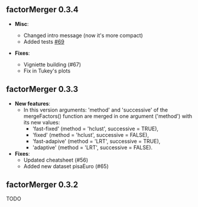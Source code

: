 factorMerger 0.3.4
----------------------------------------------------------------
* **Misc**:
    * Changed intro message (now it's more compact)
    * Added tests [#69](https://github.com/MI2DataLab/factorMerger/issues/69)

* **Fixes**:
    * Vigniette building (#67)
    * Fix in Tukey's plots

factorMerger 0.3.3
----------------------------------------------------------------
* **New features**:
    * In this version arguments: 'method' and 'successive' of the mergeFactors() function are merged in one argument ('method') with its new values:
        * 'fast-fixed' (method = 'hclust', successive = TRUE),
        * 'fixed' (method = 'hclust', successive = FALSE),
        * 'fast-adapive' (method = 'LRT', successive = TRUE),
        * 'adaptive' (method = 'LRT', successive = FALSE).
* **Fixes**:
    * Updated cheatsheet (#56)
    * Added new dataset pisaEuro (#65)

factorMerger 0.3.2
----------------------------------------------------------------
	
TODO
